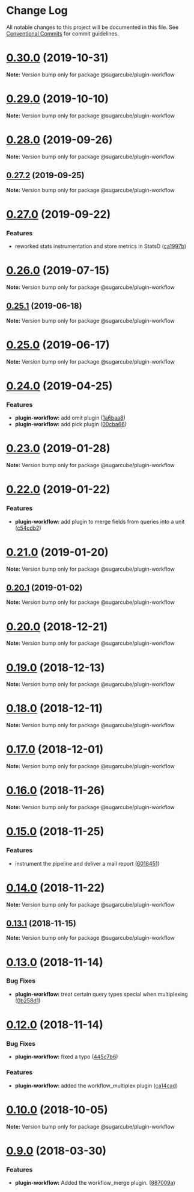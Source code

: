 # Change Log

All notable changes to this project will be documented in this file.
See [Conventional Commits](https://conventionalcommits.org) for commit guidelines.

# [0.30.0](https://github.com/critocrito/sugarcube/tree/master/packages/plugin-workflow/compare/v0.29.0...v0.30.0) (2019-10-31)

**Note:** Version bump only for package @sugarcube/plugin-workflow





# [0.29.0](https://github.com/critocrito/sugarcube/tree/master/packages/plugin-workflow/compare/v0.28.1...v0.29.0) (2019-10-10)

**Note:** Version bump only for package @sugarcube/plugin-workflow





# [0.28.0](https://github.com/critocrito/sugarcube/tree/master/packages/plugin-workflow/compare/v0.27.2...v0.28.0) (2019-09-26)

**Note:** Version bump only for package @sugarcube/plugin-workflow





## [0.27.2](https://github.com/critocrito/sugarcube/tree/master/packages/plugin-workflow/compare/v0.27.1...v0.27.2) (2019-09-25)

**Note:** Version bump only for package @sugarcube/plugin-workflow





# [0.27.0](https://github.com/critocrito/sugarcube/tree/master/packages/plugin-workflow/compare/v0.26.1...v0.27.0) (2019-09-22)


### Features

* reworked stats instrumentation and store metrics in StatsD ([ca1997b](https://github.com/critocrito/sugarcube/tree/master/packages/plugin-workflow/commit/ca1997b))





# [0.26.0](https://github.com/critocrito/sugarcube/tree/master/packages/plugin-workflow/compare/v0.25.1...v0.26.0) (2019-07-15)

**Note:** Version bump only for package @sugarcube/plugin-workflow





## [0.25.1](https://github.com/critocrito/sugarcube/tree/master/packages/plugin-workflow/compare/v0.25.0...v0.25.1) (2019-06-18)

**Note:** Version bump only for package @sugarcube/plugin-workflow





# [0.25.0](https://github.com/critocrito/sugarcube/tree/master/packages/plugin-workflow/compare/v0.24.0...v0.25.0) (2019-06-17)

**Note:** Version bump only for package @sugarcube/plugin-workflow





# [0.24.0](https://github.com/critocrito/sugarcube/tree/master/packages/plugin-workflow/compare/v0.23.0...v0.24.0) (2019-04-25)


### Features

* **plugin-workflow:** add omit plugin ([1a6baa8](https://github.com/critocrito/sugarcube/tree/master/packages/plugin-workflow/commit/1a6baa8))
* **plugin-workflow:** add pick plugin ([00cba66](https://github.com/critocrito/sugarcube/tree/master/packages/plugin-workflow/commit/00cba66))





# [0.23.0](https://github.com/critocrito/sugarcube/tree/master/packages/plugin-workflow/compare/v0.22.0...v0.23.0) (2019-01-28)

**Note:** Version bump only for package @sugarcube/plugin-workflow





# [0.22.0](https://github.com/critocrito/sugarcube/tree/master/packages/plugin-workflow/compare/v0.21.0...v0.22.0) (2019-01-22)


### Features

* **plugin-workflow:** add plugin to merge fields from queries into a unit ([c54cdb2](https://github.com/critocrito/sugarcube/tree/master/packages/plugin-workflow/commit/c54cdb2))





# [0.21.0](https://github.com/critocrito/sugarcube/tree/master/packages/plugin-workflow/compare/v0.20.1...v0.21.0) (2019-01-20)

**Note:** Version bump only for package @sugarcube/plugin-workflow





## [0.20.1](https://github.com/critocrito/sugarcube/tree/master/packages/plugin-workflow/compare/v0.20.0...v0.20.1) (2019-01-02)

**Note:** Version bump only for package @sugarcube/plugin-workflow





# [0.20.0](https://github.com/critocrito/sugarcube/tree/master/packages/plugin-workflow/compare/v0.19.3...v0.20.0) (2018-12-21)

**Note:** Version bump only for package @sugarcube/plugin-workflow





# [0.19.0](https://github.com/critocrito/sugarcube/tree/master/packages/plugin-workflow/compare/v0.18.0...v0.19.0) (2018-12-13)

**Note:** Version bump only for package @sugarcube/plugin-workflow





# [0.18.0](https://github.com/critocrito/sugarcube/tree/master/packages/plugin-workflow/compare/v0.17.0...v0.18.0) (2018-12-11)

**Note:** Version bump only for package @sugarcube/plugin-workflow





# [0.17.0](https://github.com/critocrito/sugarcube/tree/master/packages/plugin-workflow/compare/v0.16.0...v0.17.0) (2018-12-01)

**Note:** Version bump only for package @sugarcube/plugin-workflow





# [0.16.0](https://github.com/critocrito/sugarcube/tree/master/packages/plugin-workflow/compare/v0.15.0...v0.16.0) (2018-11-26)

**Note:** Version bump only for package @sugarcube/plugin-workflow





# [0.15.0](https://github.com/critocrito/sugarcube/tree/master/packages/plugin-workflow/compare/v0.14.0...v0.15.0) (2018-11-25)


### Features

* instrument the pipeline and deliver a mail report ([6018451](https://github.com/critocrito/sugarcube/tree/master/packages/plugin-workflow/commit/6018451))





# [0.14.0](https://github.com/critocrito/sugarcube/tree/master/packages/plugin-workflow/compare/v0.13.2...v0.14.0) (2018-11-22)

**Note:** Version bump only for package @sugarcube/plugin-workflow





## [0.13.1](https://github.com/critocrito/sugarcube/tree/master/packages/plugin-workflow/compare/v0.13.0...v0.13.1) (2018-11-15)

**Note:** Version bump only for package @sugarcube/plugin-workflow





# [0.13.0](https://github.com/critocrito/sugarcube/tree/master/packages/plugin-workflow/compare/v0.12.0...v0.13.0) (2018-11-14)


### Bug Fixes

* **plugin-workflow:** treat certain query types special when multiplexing ([0b258d1](https://github.com/critocrito/sugarcube/tree/master/packages/plugin-workflow/commit/0b258d1))





# [0.12.0](https://github.com/critocrito/sugarcube/tree/master/packages/plugin-workflow/compare/v0.11.0...v0.12.0) (2018-11-14)


### Bug Fixes

* **plugin-workflow:** fixed a typo ([445c7b6](https://github.com/critocrito/sugarcube/tree/master/packages/plugin-workflow/commit/445c7b6))


### Features

* **plugin-workflow:** added the workflow_multiplex plugin ([ca14cad](https://github.com/critocrito/sugarcube/tree/master/packages/plugin-workflow/commit/ca14cad))





# [0.10.0](https://github.com/critocrito/sugarcube/tree/master/packages/plugin-workflow/compare/v0.9.0...v0.10.0) (2018-10-05)

**Note:** Version bump only for package @sugarcube/plugin-workflow





<a name="0.9.0"></a>
# [0.9.0](https://github.com/critocrito/sugarcube/tree/master/packages/plugin-workflow/compare/v0.8.0...v0.9.0) (2018-03-30)


### Features

* **plugin-workflow:** Added the workflow_merge plugin. ([887009a](https://github.com/critocrito/sugarcube/tree/master/packages/plugin-workflow/commit/887009a))
